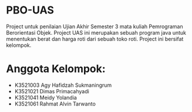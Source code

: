 # PBO-UAS
Project untuk penilaian Ujian Akhir Semester 3 mata kuliah Pemrograman Berorientasi Objek.
Project UAS ini merupakan sebuah program java untuk menentukan berat dan harga roti dari sebuah toko roti.
Project ini bersifat kelompok.

# Anggota Kelompok:
- K3521003	Agy Hafidzah Sukmaningrum
- K3521021	Dimas Primacahyadi
- K3521041	Meidy Yolandia
- K3521061	Rahmat Alvin Tarwanto
